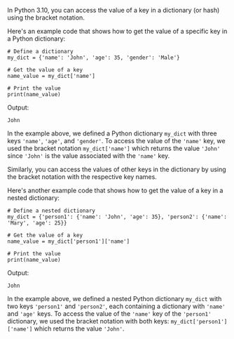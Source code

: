 In Python 3.10, you can access the value of a key in a dictionary (or hash) using the bracket notation.

Here's an example code that shows how to get the value of a specific key in a Python dictionary:

```
# Define a dictionary
my_dict = {'name': 'John', 'age': 35, 'gender': 'Male'}

# Get the value of a key
name_value = my_dict['name']

# Print the value
print(name_value)
```

Output:

```
John
```

In the example above, we defined a Python dictionary `my_dict` with three keys `'name'`, `'age'`, and `'gender'`. To access the value of the `'name'` key, we used the bracket notation `my_dict['name']` which returns the value `'John'` since `'John'` is the value associated with the `'name'` key.

Similarly, you can access the values of other keys in the dictionary by using the bracket notation with the respective key names.

Here's another example code that shows how to get the value of a key in a nested dictionary:

```
# Define a nested dictionary
my_dict = {'person1': {'name': 'John', 'age': 35}, 'person2': {'name': 'Mary', 'age': 25}}

# Get the value of a key
name_value = my_dict['person1']['name']

# Print the value
print(name_value)
```

Output:

```
John
```

In the example above, we defined a nested Python dictionary `my_dict` with two keys `'person1'` and `'person2'`, each containing a dictionary with `'name'` and `'age'` keys. To access the value of the `'name'` key of the `'person1'` dictionary, we used the bracket notation with both keys: `my_dict['person1']['name']` which returns the value `'John'`.